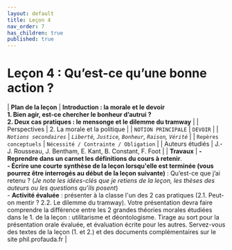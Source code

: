 ```yaml
---
layout: default
title: Leçon 4
nav_order: 7
has_children: true
published: true
---
```


# Leçon 4 : Qu’est-ce qu’une bonne action ?


| **Plan de la leçon**    | **Introduction : la morale et le devoir <br />1. Bien agir, est-ce chercher le bonheur d’autrui ?<br />2. Deux cas pratiques : le mensonge et le dilemme du tramway**   |
| Perspectives            | 2. La morale et la politique    |
| `NOTION PRINCIPALE`   | `DEVOIR`      |
| *`Notions secondaires`* | *`Liberté`, `Justice`, `Bonheur`, `Raison`, `Vérité`*  |
| `Repères conceptuels`   | `Nécessité / Contrainte / Obligation`   |
| Auteurs étudiés   | J.-J. Rousseau, J. Bentham, E. Kant, B. Constant, F. Foot |
| **Travaux**     | **- Reprendre dans un carnet les définitions du cours à retenir**. <br>**- Écrire une courte synthèse de la leçon lorsqu'elle est terminée (vous pourrez être interrogés au début de la leçon suivante)** : Qu’est-ce que j’ai retenu ? (*Je note les idées-clés que je retiens de la leçon, les thèses des auteurs ou les questions qu’ils posent*) <br> - **Activité évaluée** : présenter à la classe l'un des 2 cas pratiques (2.1. Peut-on mentir ? 2.2. Le dilemme du tramway). Votre présentation devra faire comprendre la différence entre les 2 grandes théories morales étudiées dans le 1. de la leçon : utilitarisme et déontologisme. Tirage au sort pour la présentation orale évaluée, et évaluation écrite pour les autres. Servez-vous des textes de la leçon (1. et 2.) et des documents complémentaires sur le site phil.profauda.fr |




